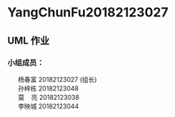 # YangChunFu20182123027

## UML 作业

### 小组成员：
&nbsp;&nbsp;&nbsp;&nbsp;&nbsp;&nbsp;杨春富 20182123027&nbsp;(组长)<br>
&nbsp;&nbsp;&nbsp;&nbsp;&nbsp;&nbsp;孙梓栋 20182123048<br>
&nbsp;&nbsp;&nbsp;&nbsp;&nbsp;&nbsp;莫&nbsp;&nbsp;&nbsp;&nbsp;亮 20182123038<br>
&nbsp;&nbsp;&nbsp;&nbsp;&nbsp;&nbsp;李映城 20182123044
